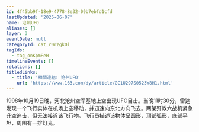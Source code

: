 ```yaml
---
id: 4f45bb9f-18e9-4778-8e32-09b7ebfd1cfd
lastUpdated: '2025-06-07'
name: 沧州UFO
aliases: []
layer: 3
eventDate: null
categoryId: cat_r0rzgkOi
tagIds:
  - tag_onKpmFeH
timelineEvents: []
relations: []
titledLinks:
  - title: '相關連結: 沧州UFO'
    url: 'https://www.163.com/dy/article/GC1U297S0523W8H1.html'
---
```

1998年10月19日晚，河北沧州空军基地上空出现UFO目击。当晚11时30分，雷达发现一个飞行实体在机场上空移动，并迅速向东北方向飞去。两架歼教六战机紧急升空追击，但无法接近该飞行物。飞行员描述该物体呈圆形，顶部弧形，底部平坦，周围有一排灯光。
